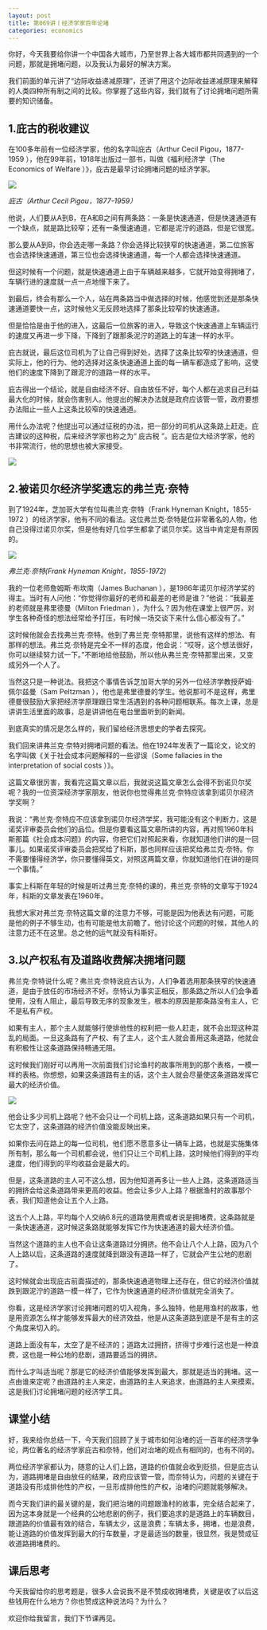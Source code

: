 ```yaml
---
layout: post
title: 第069讲丨经济学家百年论堵
categories: economics
---
```


你好，今天我要给你讲一个中国各大城市，乃至世界上各大城市都共同遇到的一个问题，那就是拥堵问题，以及我认为最好的解决方案。

我们前面的单元讲了“边际收益递减原理”，还讲了用这个边际收益递减原理来解释的人类四种所有制之间的比较。你掌握了这些内容，我们就有了讨论拥堵问题所需要的知识储备。

## 1.庇古的税收建议

在100多年前有一位经济学家，他的名字叫庇古（Arthur Cecil Pigou，1877-1959 ），他在99年前，1918年出版过一部书，叫做《福利经济学（The Economics of Welfare ）》，庇古是最早讨论拥堵问题的经济学家。

![](/assets/economics/images/2017/06/19/a.png)

*庇古（Arthur Cecil Pigou，1877-1959）*

他说，人们要从A到B，在A和B之间有两条路：一条是快速通道，但是快速通道有一个缺点，就是路比较窄；还有一条慢速通道，它都是泥泞的道路，但是它很宽。

那么要从A到B，你会选走哪一条路？你会选择比较狭窄的快速通道，第二位旅客也会选择快速通道，第三位也会选择快速通道，每一个人都会选择快速通道。

但这时候有一个问题，就是快速通道上由于车辆越来越多，它就开始变得拥堵了，车辆行进的速度就一点一点地慢下来了。

到最后，终会有那么一个人，站在两条路当中做选择的时候，他感觉到还是那条快速通道要快一点，这时候他义无反顾地选择了那条比较窄的快速通道。

但是恰恰是由于他的进入，这最后一位旅客的进入，导致这个快速通道上车辆运行的速度又再进一步下降，下降到了跟那条泥泞的道路上的车速一样的水平。

庇古就说，最后这位司机为了让自己得到好处，选择了这条比较窄的快速通道，但实际上，他的行为、他的选择对这条快速通道上面的每一辆车都造成了影响，这使他们的速度下降到了跟泥泞的道路一样的水平。

庇古得出一个结论，就是自由经济不好、自由放任不好，每个人都在追求自己利益最大化的时候，就会伤害别人。他提出的解决办法就是政府应该管一管，政府要想办法阻止一些人上这条比较窄的快速通道。

用什么办法呢？他提出可以通过征税的办法，把一部分的司机从这条路上赶走。庇古建议的这种税，后来经济学家也称之为“ 庇古税 ”。庇古是位大经济学家，他的书非常流行，他的思想也被大家接受。

![](/assets/economics/images/2017/06/19/b.png)


## 2.被诺贝尔经济学奖遗忘的弗兰克·奈特

到了1924年，芝加哥大学有位叫弗兰克·奈特（Frank Hyneman Knight，1855-1972 ）的经济学家，他有不同的看法。这位弗兰克·奈特是位非常著名的人物，他自己没得过诺贝尔奖，但是他有好几位学生都拿了诺贝尔奖。这当中肯定是有原因的。

![](/assets/economics/images/2017/06/19/c.png)

*弗兰克·奈特(Frank Hyneman Knight，1855-1972)*

我的一位老师詹姆斯·布坎南（James Buchanan ），是1986年诺贝尔经济学奖的得主。当时有人问他：“你觉得你最好的老师和最差的老师是谁？”他说：“我最差的老师就是弗里德曼（Milton Friedman ），为什么？因为他在课堂上很严厉，对学生各种奇怪的想法经常给予打压，有时候一场交谈下来什么信心都没有了。”

这时候他就会去找弗兰克·奈特。他到了弗兰克·奈特那里，说他有这样的想法、有那样的想法。弗兰克·奈特是完全不一样的态度，他会说：“哎呀，这个想法很好，你可以继续努力试一下。”不断地给他鼓励，所以他从弗兰克·奈特那里出来，又变成另外一个人了。

当然这只是一种说法。我把这个事情告诉芝加哥大学的另外一位经济学教授萨姆·佩尔兹曼（Sam Peltzman ），他也是弗里德曼的学生。他说那可不是这样，弗里德曼很鼓励大家把经济学原理跟日常生活遇到的各种问题相联系。每次上课，总是讲讲生活里面的故事，总是讲讲他在电台里面听到的新闻。

到底真实的情况是怎么样的，我们留给经济思想史的学者去探究。

我们回来讲弗兰克·奈特对拥堵问题的看法。他在1924年发表了一篇论文，论文的名字叫做《关于社会成本问题解释的一些谬误（Some fallacies in the interpretation of social costs ）》。

这篇文章很厉害，我看完这篇文章以后，我就说这篇文章怎么会得不到诺贝尔奖呢？我的一位资深经济学家朋友，他说你也觉得弗兰克·奈特应该拿到诺贝尔经济学奖啊？

我说：“弗兰克·奈特应不应该拿到诺贝尔经济学奖，我可能没有这个判断力，这是诺奖评审委员会他们的品位。但是你要看这篇文章所讲的内容，再对照1960年科斯那篇《社会成本问题》的内容，你把它们对照起来看，你就知道他们讲的是一回事儿。如果诺奖评审委员会把奖给了科斯，那也同样应该把奖给弗兰克·奈特。你不需要懂得经济学，你只要懂得英文，对照这两篇文章，你就知道他们在讲的是同一个事情。”

事实上科斯在年轻的时候是听过弗兰克·奈特的课的，弗兰克·奈特的文章写于1924年，科斯的文章发表在1960年。

我想大家对弗兰克·奈特这篇文章的注意力不够，可能是因为他表达有问题，可能是他的例子不够生动，也有可能是他太前瞻了。他讨论这个问题的时候，其他人的注意力还不在这里。总之他的运气就没有科斯好。

## 3.以产权私有及道路收费解决拥堵问题

弗兰克·奈特说什么呢？弗兰克·奈特说庇古认为，人们争着选用那条狭窄的快速通道，是由于放任的市场经济不好。奈特认为事实正相反，那条路之所以人们会争着使用，没有人阻止，最后导致无序的现象发生，根本的原因是那条路没有主人，它不是私有产权。

如果有主人，那个主人就能够行使排他性的权利把一些人赶走，就不会出现这种混乱的局面。一旦这条路有了产权、有了主人，这个主人就会善用这条道路，他就会有积极性让这条道路保持畅通无阻。

这时候我们刚好可以再用一次前面我们讨论渔村的故事所用到的那个表格，一模一样的表格。你想想，如果这条道路有主的话，这个主人就会尽量使这条道路发挥它最大的经济价值。

![](/assets/economics/images/2017/06/07/c.png)


他会让多少司机上路呢？他不会只让一个司机上路，这条道路如果只有一个司机，它太空了，这条道路的经济价值没能反映出来。

如果你去问在路上的每一位司机，他们愿不愿意多让一辆车上路，也就是实施集体所有制，那么每一个司机都会说，他们只让三个司机上路，这时候他们得到的平均速度，他们得到的平均收益会是最大的。

但是，这条道路的主人可不这么想，因为他知道再多让一些人上路，这条道路适当的拥挤会给这条道路带来更高的收益。他会让多少人上路？根据渔村的故事那个表，我们知道他会让五个人上路。

这五个人上路，平均每个人交纳6.8元的道路使用费或者说是拥堵费，这条路就是一条快速通道，这时候这条路就能够发挥它作为快速通道的最大经济价值。

当然这个道路的主人也不会让这条道路过分拥挤。他不会让八个人上路，因为八个人上路以后，这条道路的速度就降到跟没有道路一样了，它就会产生公地的悲剧了。

这时候就会出现庇古前面描述的，那条快速通道物理上还存在，但它的经济价值就跌到跟泥泞的道路一模一样了，它作为快速通道的经济价值就完全消失了。

你看，这是经济学家讨论拥堵问题的切入视角，多么独特，他是用渔村的故事，他是用资源怎么样才能够发挥最大的经济效益，他是从这条道路到底是不是有主的这个角度来切入的。

道路上面没有车，太空了是不经济的；道路太过拥挤，挤得寸步难行这也是一种浪费，这也是一种公地的悲剧，道路要适当的拥挤。

而什么才叫适当呢？那是它的经济价值能够发挥到最大，那就是适当的拥堵。这一点由谁来定呢？由道路的主人来定，由道路的主人来追求，由道路的主人来摸索。这是我们讨论拥堵问题的经济学工具。

## 课堂小结

好，我来给你总结一下，今天我们回顾了关于城市如何治堵的近一百年的经济学争论，两位著名的经济学家庇古和奈特，他们对治堵的观点有相同的，也有不同的。

两位经济学家都认为，随意的让人们上路，道路的价值就会收到贬损，但是庇古认为，道路拥堵是自由放任的结果，政府应该管一管，而奈特认为，问题的关键在于道路没有形成排他性的产权，一旦形成排他性的产权，治堵的问题就能够解决。

而今天我们讲的最关键的是，我们把治堵的问题跟渔村的故事，完全结合起来了，因为这本身就是一个经典的公地悲剧的例子，我们要追求的是道路上的车辆数目，跟道路的价值最有效的结合，车辆太少，这是浪费；车辆太多，拥堵，也是浪费，能让道路的价值发挥到最大的行车数量，才是最适当的数量，很显然，我是赞成征收道路拥堵费的。

## 课后思考

今天我留给你的思考题是，很多人会说我不是不赞成收拥堵费，关键是收了以后这些钱用在什么地方？你也赞成这种说法吗？为什么？

欢迎你给我留言，我们下节课再见。

